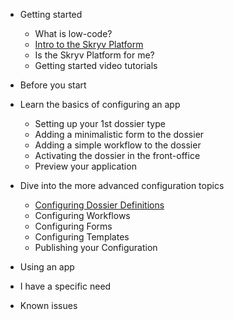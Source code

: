 * Getting started
  * What is low-code?
  * [Intro to the Skryv Platform](/getting_started/skryv_intro.md)
  * Is the Skryv Platform for me?
  * Getting started video tutorials

* Before you start

* Learn the basics of configuring an app
  * Setting up your 1st dossier type
  * Adding a minimalistic form to the dossier
  * Adding a simple workflow to the dossier
  * Activating the dossier in the front-office
  * Preview your application

* Dive into the more advanced configuration topics
  * [Configuring Dossier Definitions](advanced_config/dosdefs.md)
  * Configuring Workflows
  * Configuring Forms
  * Configuring Templates
  * Publishing your Configuration

* Using an app

* I have a specific need

* Known issues
